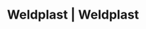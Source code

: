 ---
Link: "file:/Users/vinayakpatel/Downloads/www.weldplast.cz/eshop_products_compare/add/eshop-products-variant86"
product_name: "null"
product_id: "null"
title: "Weldplast | Weldplast"
product_desc: ""
product_specs: ""
product_downloads: ""
href: ""
accessories: ""
similar_products: ""
---